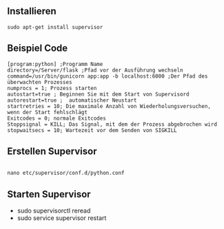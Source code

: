 
## Installieren 
```
sudo apt-get install supervisor

```

## Beispiel Code

```
[program:python] ;Programm Name
directory=/Server/flask ;Pfad vor der Ausführung wechseln
command=/usr/bin/gunicorn app:app -b localhost:6000 ;Der Pfad des überwachten Prozesses
numprocs = 1; Prozess starten
autostart=true ; Beginnen Sie mit dem Start von Supervisord
autorestart=true ;  automatischer Neustart
startretries = 10; Die maximale Anzahl von Wiederholungsversuchen, wenn der Start fehlschlägt
Exitcodes = 0; normale Exitcodes
Stoppsignal = KILL; Das Signal, mit dem der Prozess abgebrochen wird
stopwaitsecs = 10; Wartezeit vor dem Senden von SIGKILL
```

## Erstellen Supervisor

```

nano etc/supervisor/conf.d/python.conf

```

## Starten Supervisor

* sudo supervisorctl reread
* sudo service supervisor restart

